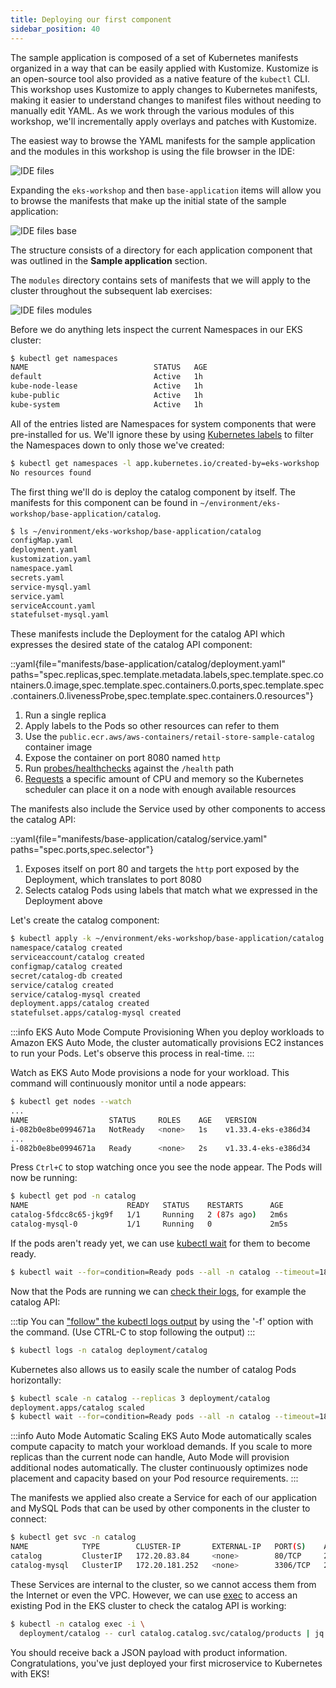 ```yaml
---
title: Deploying our first component
sidebar_position: 40
---
```


The sample application is composed of a set of Kubernetes manifests organized in a way that can be easily applied with Kustomize. Kustomize is an open-source tool also provided as a native feature of the `kubectl` CLI. This workshop uses Kustomize to apply changes to Kubernetes manifests, making it easier to understand changes to manifest files without needing to manually edit YAML. As we work through the various modules of this workshop, we'll incrementally apply overlays and patches with Kustomize.

The easiest way to browse the YAML manifests for the sample application and the modules in this workshop is using the file browser in the IDE:

![IDE files](./assets/ide-initial.webp)

Expanding the `eks-workshop` and then `base-application` items will allow you to browse the manifests that make up the initial state of the sample application:

![IDE files base](./assets/ide-base.webp)

The structure consists of a directory for each application component that was outlined in the **Sample application** section.

The `modules` directory contains sets of manifests that we will apply to the cluster throughout the subsequent lab exercises:

![IDE files modules](./assets/ide-modules.webp)

Before we do anything lets inspect the current Namespaces in our EKS cluster:

```bash
$ kubectl get namespaces
NAME                            STATUS   AGE
default                         Active   1h
kube-node-lease                 Active   1h
kube-public                     Active   1h
kube-system                     Active   1h
```

All of the entries listed are Namespaces for system components that were pre-installed for us. We'll ignore these by using [Kubernetes labels](https://kubernetes.io/docs/concepts/overview/working-with-objects/labels/) to filter the Namespaces down to only those we've created:

```bash
$ kubectl get namespaces -l app.kubernetes.io/created-by=eks-workshop
No resources found
```

The first thing we'll do is deploy the catalog component by itself. The manifests for this component can be found in `~/environment/eks-workshop/base-application/catalog`.

```bash
$ ls ~/environment/eks-workshop/base-application/catalog
configMap.yaml
deployment.yaml
kustomization.yaml
namespace.yaml
secrets.yaml
service-mysql.yaml
service.yaml
serviceAccount.yaml
statefulset-mysql.yaml
```

These manifests include the Deployment for the catalog API which expresses the desired state of the catalog API component:

::yaml{file="manifests/base-application/catalog/deployment.yaml" paths="spec.replicas,spec.template.metadata.labels,spec.template.spec.containers.0.image,spec.template.spec.containers.0.ports,spec.template.spec.containers.0.livenessProbe,spec.template.spec.containers.0.resources"}

1. Run a single replica
2. Apply labels to the Pods so other resources can refer to them
3. Use the `public.ecr.aws/aws-containers/retail-store-sample-catalog` container image
4. Expose the container on port 8080 named `http`
5. Run [probes/healthchecks](https://kubernetes.io/docs/tasks/configure-pod-container/configure-liveness-readiness-startup-probes/) against the `/health` path
6. [Requests](https://kubernetes.io/docs/concepts/configuration/manage-resources-containers/) a specific amount of CPU and memory so the Kubernetes scheduler can place it on a node with enough available resources

The manifests also include the Service used by other components to access the catalog API:

::yaml{file="manifests/base-application/catalog/service.yaml" paths="spec.ports,spec.selector"}

1. Exposes itself on port 80 and targets the `http` port exposed by the Deployment, which translates to port 8080
2. Selects catalog Pods using labels that match what we expressed in the Deployment above

Let's create the catalog component:

```bash
$ kubectl apply -k ~/environment/eks-workshop/base-application/catalog
namespace/catalog created
serviceaccount/catalog created
configmap/catalog created
secret/catalog-db created
service/catalog created
service/catalog-mysql created
deployment.apps/catalog created
statefulset.apps/catalog-mysql created
```

:::info EKS Auto Mode Compute Provisioning
When you deploy workloads to Amazon EKS Auto Mode, the cluster automatically provisions EC2 instances to run your Pods. Let's observe this process in real-time.
:::

Watch as EKS Auto Mode provisions a node for your workload. This command will continuously monitor until a node appears:

```bash timeout=180
$ kubectl get nodes --watch
...
NAME                  STATUS     ROLES    AGE   VERSION
i-082b0e8be0994671a   NotReady   <none>   1s    v1.33.4-eks-e386d34
...
i-082b0e8be0994671a   Ready      <none>   2s    v1.33.4-eks-e386d34
```

Press `Ctrl+C` to stop watching once you see the node appear. The Pods will now be running:

```bash
$ kubectl get pod -n catalog
NAME                      READY   STATUS    RESTARTS      AGE
catalog-5fdcc8c65-jkg9f   1/1     Running   2 (87s ago)   2m6s
catalog-mysql-0           1/1     Running   0             2m5s
```

<!-- Notice we have a Pod for our catalog API and another for the MySQL database. If the `catalog` Pod is showing a status of `CrashLoopBackOff`, it needs to be able to connect to the `catalog-mysql` Pod before it will start. Kubernetes will keep restarting it until this is the case. In that case, we can use [kubectl wait](https://kubernetes.io/docs/reference/generated/kubectl/kubectl-commands#wait) to monitor specific Pods until they are in a Ready state: -->

If the pods aren't ready yet, we can use [kubectl wait](https://kubernetes.io/docs/reference/generated/kubectl/kubectl-commands#wait) for them to become ready.

```bash
$ kubectl wait --for=condition=Ready pods --all -n catalog --timeout=180s
```

Now that the Pods are running we can [check their logs](https://kubernetes.io/docs/reference/generated/kubectl/kubectl-commands#logs), for example the catalog API:

:::tip
You can ["follow" the kubectl logs output](https://kubernetes.io/docs/reference/kubectl/cheatsheet/) by using the '-f' option with the command. (Use CTRL-C to stop following the output)
:::

```bash
$ kubectl logs -n catalog deployment/catalog
```

Kubernetes also allows us to easily scale the number of catalog Pods horizontally:

```bash
$ kubectl scale -n catalog --replicas 3 deployment/catalog
deployment.apps/catalog scaled
$ kubectl wait --for=condition=Ready pods --all -n catalog --timeout=180s
```

:::info Auto Mode Automatic Scaling
EKS Auto Mode automatically scales compute capacity to match your workload demands. If you scale to more replicas than the current node can handle, Auto Mode will provision additional nodes automatically. The cluster continuously optimizes node placement and capacity based on your Pod resource requirements.
:::

The manifests we applied also create a Service for each of our application and MySQL Pods that can be used by other components in the cluster to connect:

```bash
$ kubectl get svc -n catalog
NAME            TYPE        CLUSTER-IP       EXTERNAL-IP   PORT(S)    AGE
catalog         ClusterIP   172.20.83.84     <none>        80/TCP     2m48s
catalog-mysql   ClusterIP   172.20.181.252   <none>        3306/TCP   2m48s
```

These Services are internal to the cluster, so we cannot access them from the Internet or even the VPC. However, we can use [exec](https://kubernetes.io/docs/tasks/debug/debug-application/get-shell-running-container/) to access an existing Pod in the EKS cluster to check the catalog API is working:

```bash
$ kubectl -n catalog exec -i \
  deployment/catalog -- curl catalog.catalog.svc/catalog/products | jq .
```

You should receive back a JSON payload with product information. Congratulations, you've just deployed your first microservice to Kubernetes with EKS!
